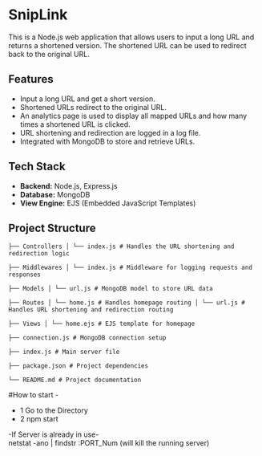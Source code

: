 # **SnipLink**

This is a Node.js web application that allows users to input a long URL and returns a shortened version. The shortened URL can be used to redirect back to the original URL.

## **Features**
- Input a long URL and get a short version.
- Shortened URLs redirect to the original URL.
- An analytics page is used to display all mapped URLs and how many times a shortened URL is clicked.
- URL shortening and redirection are logged in a log file.
- Integrated with MongoDB to store and retrieve URLs.

## **Tech Stack**
- **Backend:** Node.js, Express.js
- **Database:** MongoDB
- **View Engine:** EJS (Embedded JavaScript Templates)

## **Project Structure**
```
├── Controllers │ └── index.js # Handles the URL shortening and redirection logic

├── Middlewares │ └── index.js # Middleware for logging requests and responses

├── Models │ └── url.js # MongoDB model to store URL data

├── Routes │ └── home.js # Handles homepage routing │ └── url.js # Handles URL shortening and redirection routing

├── Views │ └── home.ejs # EJS template for homepage

├── connection.js # MongoDB connection setup

├── index.js # Main server file

├── package.json # Project dependencies

└── README.md # Project documentation
```
#How to start -
- 1 Go to the Directory
- 2 npm start

-If Server is already in use-   
             netstat -ano | findstr :PORT_Num  (will kill the running server)
